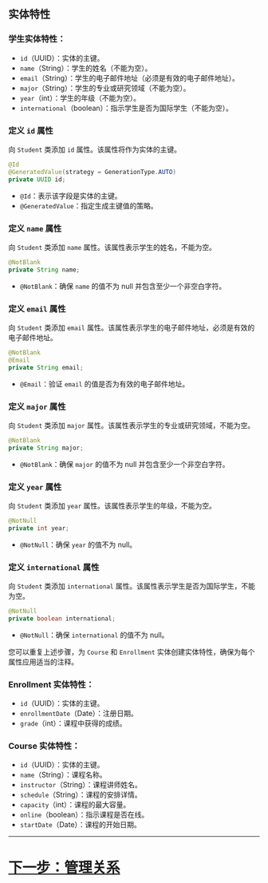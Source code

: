 ## 实体特性

### 学生实体特性：

- `id`（UUID）：实体的主键。
- `name`（String）：学生的姓名（不能为空）。
- `email`（String）：学生的电子邮件地址（必须是有效的电子邮件地址）。
- `major`（String）：学生的专业或研究领域（不能为空）。
- `year`（int）：学生的年级（不能为空）。
- `international`（boolean）：指示学生是否为国际学生（不能为空）。

### 定义 `id` 属性

向 `Student` 类添加 `id` 属性。该属性将作为实体的主键。

```java
@Id
@GeneratedValue(strategy = GenerationType.AUTO)
private UUID id;
```

- `@Id`：表示该字段是实体的主键。
- `@GeneratedValue`：指定生成主键值的策略。

### 定义 `name` 属性

向 `Student` 类添加 `name` 属性。该属性表示学生的姓名，不能为空。

```java
@NotBlank
private String name;
```

- `@NotBlank`：确保 `name` 的值不为 null 并包含至少一个非空白字符。

### 定义 `email` 属性

向 `Student` 类添加 `email` 属性。该属性表示学生的电子邮件地址，必须是有效的电子邮件地址。

```java
@NotBlank
@Email
private String email;
```

- `@Email`：验证 `email` 的值是否为有效的电子邮件地址。

### 定义 `major` 属性

向 `Student` 类添加 `major` 属性。该属性表示学生的专业或研究领域，不能为空。

```java
@NotBlank
private String major;
```

- `@NotBlank`：确保 `major` 的值不为 null 并包含至少一个非空白字符。

### 定义 `year` 属性

向 `Student` 类添加 `year` 属性。该属性表示学生的年级，不能为空。

```java
@NotNull
private int year;
```

- `@NotNull`：确保 `year` 的值不为 null。

### 定义 `international` 属性

向 `Student` 类添加 `international` 属性。该属性表示学生是否为国际学生，不能为空。

```java
@NotNull
private boolean international;
```

- `@NotNull`：确保 `international` 的值不为 null。

您可以重复上述步骤，为 `Course` 和 `Enrollment` 实体创建实体特性，确保为每个属性应用适当的注释。

### Enrollment 实体特性：

- `id`（UUID）：实体的主键。
- `enrollmentDate`（Date）：注册日期。
- `grade`（int）：课程中获得的成绩。

### Course 实体特性：

- `id`（UUID）：实体的主键。
- `name`（String）：课程名称。
- `instructor`（String）：课程讲师姓名。
- `schedule`（String）：课程的安排详情。
- `capacity`（int）：课程的最大容量。
- `online`（boolean）：指示课程是否在线。
- `startDate`（Date）：课程的开始日期。
---

# [下一步：管理关系](relationships.md)